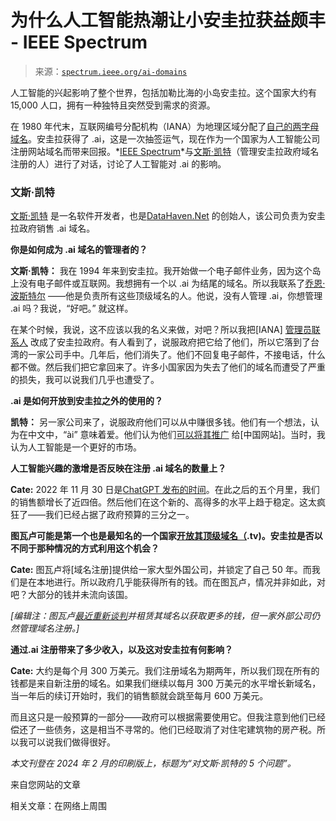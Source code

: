 <!--yml

category: 未分类

date: 2024-05-27 15:20:25

-->

# 为什么人工智能热潮让小安圭拉获益颇丰 - IEEE Spectrum

> 来源：[`spectrum.ieee.org/ai-domains`](https://spectrum.ieee.org/ai-domains)

人工智能的兴起影响了整个世界，包括加勒比海的小岛安圭拉。这个国家大约有 15,000 人口，拥有一种独特且突然受到需求的资源。

在 1980 年代末，互联网编号分配机构（IANA）为地理区域分配了[自己的两字母域名](https://spectrum.ieee.org/the-most-remote-island-in-the-world-is-home-to-seals-seabirds-and-an-internet-toplevel-domain)。安圭拉获得了 .ai，这是一次抽签运气，现在作为一个国家为人工智能公司注册网站域名而带来回报。*[IEEE Spectrum](https://spectrum.ieee.org/)*与[文斯·凯特](https://en.wikipedia.org/wiki/Vince_Cate)（管理安圭拉政府域名注册的人）进行了对话，讨论了人工智能对 .ai 的影响。

### 文斯·凯特

[文斯·凯特](http://offshore.ai/vince/) 是一名软件开发者，也是[DataHaven.Net](http://datahaven.net/) 的创始人，该公司负责为安圭拉政府销售 .ai 域名。

**你是如何成为 .ai 域名的管理者的？**

**文斯·凯特：** 我在 1994 年来到安圭拉。我开始做一个电子邮件业务，因为这个岛上没有电子邮件或互联网。我想拥有一个以 .ai 为结尾的域名。所以我联系了[乔恩·波斯特尔](https://spectrum.ieee.org/computer-networking) ——他是负责所有这些顶级域名的人。他说，没有人管理 .ai，你想管理 .ai 吗？我说，“好吧。” 就这样。

在某个时候，我说，这不应该以我的名义来做，对吧？所以我把[IANA] [管理员联系人](https://www.iana.org/domains/root/db/ai.html) 改成了安圭拉政府。有人看到了，说服政府把它给了他们，所以它落到了台湾的一家公司手中。几年后，他们消失了。他们不回复电子邮件，不接电话，什么都不做。然后我们把它拿回来了。许多小国家因为失去了他们的域名而遭受了严重的损失，我可以说我们几乎也遭受了。

**.ai 是如何开放到安圭拉之外的使用的？**

**凯特：** 另一家公司来了，说服政府他们可以从中赚很多钱。他们有一个想法，认为在中文中，“ài” 意味着爱。他们认为他们[可以将其推广](https://en.wikipedia.org/wiki/Vanity_domain) 给[中国网站]。当时，我认为人工智能是一个更好的市场。

**人工智能兴趣的激增是否反映在注册 .ai 域名的数量上？**

**Cate:** 2022 年 11 月 30 日是[ChatGPT 发布的时间](https://spectrum.ieee.org/chatbot-chatgpt-interview)。在此之后的五个月里，我们的销售额增长了近四倍。然后他们在这个新的、高得多的水平上趋于稳定。这太疯狂了——我们已经占据了政府预算的三分之一。

**图瓦卢可能是第一个也是最知名的一个国家[开放其顶级域名（](https://www.washingtonpost.com/video-games/2019/12/23/tuvalu-is-tiny-island-nation-people-its-cashing-thanks-twitch/).tv)。安圭拉是否以不同于那种情况的方式利用这个机会？**

**Cate:** 图瓦卢将[域名注册]提供给一家大型外国公司，并锁定了自己 50 年。而我们是在本地进行。所以政府几乎能获得所有的钱。而在图瓦卢，情况并非如此，对吧？大部分的钱并未流向该国。

*[编辑注：图瓦卢*[*最近重新谈判*](https://theworld.org/stories/2022-01-24/tuvalu-cashes-its-coveted-internet-domain-name-amid-rise-online-streaming)*并租赁其域名以获取更多的钱，但一家外部公司仍然管理域名注册。]*

**通过.ai 注册带来了多少收入，以及这对安圭拉有何影响？**

**Cate:** 大约是每个月 300 万美元。我们注册域名为期两年，所以我们现在所有的钱都是来自新注册的域名。如果我们继续以每月 300 万美元的水平增长新域名，当一年后的续订开始时，我们的销售额就会跳至每月 600 万美元。

而且这只是一般预算的一部分——政府可以根据需要使用它。但我注意到他们已经偿还了一些债务，这是相当不寻常的。他们已经取消了对住宅建筑物的房产税。所以我可以说我们做得很好。

*本文刊登在 2024 年 2 月的印刷版上，标题为“对文斯·凯特的 5 个问题”。*

来自您网站的文章

相关文章：在网络上周围
